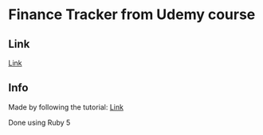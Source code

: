 # Finance Tracker from Udemy course

## Link

[Link](https://sulljohn-finance.herokuapp.com/)

## Info

Made by following the tutorial: [Link](https://www.udemy.com/course/the-complete-ruby-on-rails-developer-course/)

Done using Ruby 5